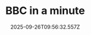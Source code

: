 ---
title: "BBC in a minute"
date: 2025-09-26T09:56:32.557Z
tags:
  - a minute
  - session 2
categories:
  - BBC
description: 记得填写描述内容哦~~~
---
